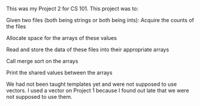 This was my Project 2 for CS 101. This project was to:

Given two files (both being strings or both being ints):
Acquire the counts of the files

Allocate space for the arrays of these values

Read and store the data of these files into their appropriate arrays

Call merge sort on the arrays

Print the shared values between the arrays

We had not been taught templates yet and were not supposed to use vectors.
I used a vector on Project 1 because I found out late that we were not supposed to use them.

